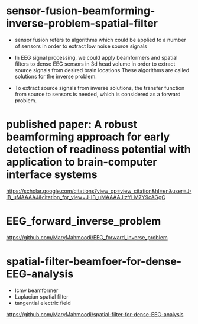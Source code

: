 # sensor-fusion-beamforming-inverse-problem-spatial-filter

* sensor fusion refers to algorithms which could be applied to a number of sensors in order to extract low noise source signals 

* In EEG signal processing, we could apply beamformers and spatial filters to dense EEG sensors in 3d head volume in order to extract source signals from desired brain locations 
These algorithms are called solutions for the inverse problem.

* To extract source signals from inverse solutions, the transfer function from source to sensors is needed, which is considered as a forward problem.

# published paper: A robust beamforming approach for early detection of readiness potential with application to brain-computer interface systems

https://scholar.google.com/citations?view_op=view_citation&hl=en&user=J-IB_uMAAAAJ&citation_for_view=J-IB_uMAAAAJ:zYLM7Y9cAGgC


# EEG_forward_inverse_problem

https://github.com/MaryMahmoodi/EEG_forward_inverse_problem

# spatial-filter-beamfoer-for-dense-EEG-analysis

 * lcmv beamformer 
 * Laplacian spatial filter
 * tangential electric field

https://github.com/MaryMahmoodi/spatial-filter-for-dense-EEG-analysis










